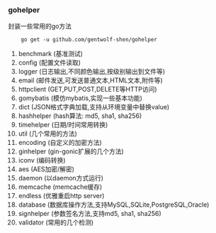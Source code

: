 ### gohelper

封装一些常用的go方法

```
    go get -u github.com/gentwolf-shen/gohelper
```

1. benchmark (基准测试)
2. config (配置文件读取)
3. logger (日志输出,不同颜色输出,按级别输出到文件等)
4. email (邮件发送,可发送普通文本,HTML文本,附件等)
5. httpclient (GET,PUT,POST,DELETE等HTTP访问)
6. gomybatis (模仿mybatis,实现一些基本功能)
7. dict (JSON格式字典加载,支持从环境变量中替换value)
8. hashhelper (hash算法: md5, sha1, sha256)
9. timehelper (日期/时间常用转换)
10. util (几个常用的方法)
11. encoding (自定义的加密方法)
12. ginhelper (gin-gonic扩展的几个方法)
13. iconv (编码转换)
14. aes (AES加密/解密)
15. daemon (以daemon方式运行)
16. memcache (memcache缓存)
17. endless (优雅重启http server)
18. database (数据库操作方法,支持MySQL,SQLite,PostgreSQL,Oracle)
19. signhelper (参数签名方法,支持md5, sha1, sha256)
20. validator (常用的几个检测)